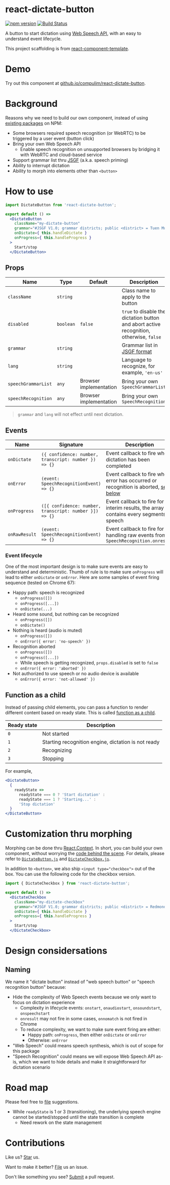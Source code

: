 # react-dictate-button

[![npm version](https://badge.fury.io/js/react-dictate-button.svg)](https://badge.fury.io/js/react-dictate-button) [![Build Status](https://travis-ci.org/compulim/react-dictate-button.svg?branch=master)](https://travis-ci.org/compulim/react-dictate-button)

A button to start dictation using [Web Speech API](https://developer.mozilla.org/en-US/docs/Web/API/Web_Speech_API/Using_the_Web_Speech_API), with an easy to understand event lifecycle.

This project scaffolding is from [react-component-template](https://github.com/compulim/react-component-template).

# Demo

Try out this component at [github.io/compulim/react-dictate-button](https://github.io/compulim/react-dictate-button/).

# Background

Reasons why we need to build our own component, instead of using [existing packages](https://www.npmjs.com/search?q=react%20speech) on NPM:

* Some browsers required speech recognition (or WebRTC) to be triggered by a user event (button click)
* Bring your own Web Speech API
   * Enable speech recognition on unsupported browsers by bridging it with WebRTC and cloud-based service
* Support grammar list thru [JSGF](https://www.w3.org/TR/jsgf/) (a.k.a. speech priming)
* Ability to interrupt dictation
* Ability to morph into elements other than `<button>`

# How to use

```jsx
import DictateButton from 'react-dictate-button';

export default () =>
  <DictateButton
    className="my-dictate-button"
    grammar="#JSGF V1.0; grammar districts; public <district> = Tuen Mun | Yuen Long;"
    onDictate={ this.handleDictate }
    onProgress={ this.handleProgress }
  >
    Start/stop
  </DictateButton>
```

## Props

| Name | Type | Default | Description |
| - | - | - | - |
| `className` | `string` | | Class name to apply to the button |
| `disabled` | `boolean` | `false` | `true` to disable the dictation button and abort active recognition, otherwise, `false` |
| `grammar` | `string` | | Grammar list in [JSGF format](https://developer.mozilla.org/en-US/docs/Web/API/SpeechGrammarList/addFromString) |
| `lang` | `string` | | Language to recognize, for example, `'en-us'` |
| `speechGrammarList` | `any` | Browser implementation | Bring your own `SpeechGrammarList` |
| `speechRecognition` | `any` | Browser implementation | Bring your own `SpeechRecognition` |

> `grammar` and `lang` will not effect until next dictation.

## Events

| Name | Signature | Description |
| - | - | - |
| `onDictate` | `({ confidence: number, transcript: number }) => {}` | Event callback to fire when dictation has been completed |
| `onError` | `(event: SpeechRecognitionEvent) => {}` | Event callback to fire when error has occurred or recognition is aborted, [see below](#event-lifecycle) |
| `onProgress` | `([{ confidence: number, transcript: number }]) => {}` | Event callback to fire for interim results, the array contains every segments of speech |
| `onRawResult` | `(event: SpeechRecognitionEvent) => {}` | Event callback to fire for handling raw events from `SpeechRecognition.onresult` |

### Event lifecycle

One of the most important design is to make sure events are easy to understand and deterministic. Thumb of rule is to make sure `onProgress` will lead to either `onDictate` or `onError`. Here are some samples of event firing sequence (tested on Chrome 67):

* Happy path: speech is recognized
   * `onProgress([])`
   * `onProgress([...])`
   * `onDictate(...)`
* Heard some sound, but nothing can be recognized
   * `onProgress([])`
   * `onDictate()`
* Nothing is heard (audio is muted)
   * `onProgress([])`
   * `onError({ error: 'no-speech' })`
* Recognition aborted
   * `onProgress([])`
   * `onProgress([...])`
   * While speech is getting recognized, `props.disabled` is set to `false`
   * `onError({ error: 'aborted' })`
* Not authorized to use speech or no audio device is available
   * `onError({ error: 'not-allowed' })`

## Function as a child

Instead of passing child elements, you can pass a function to render different content based on ready state. This is called [function as a child](https://reactjs.org/docs/render-props.html#using-props-other-than-render).

| Ready state | Description |
| - | - |
| `0` | Not started |
| `1` | Starting recognition engine, dictation is not ready |
| `2` | Recognizing |
| `3` | Stopping |

For example,

```jsx
<DictateButton>
  {
    readyState =>
      readyState === 0 ? 'Start dictation' :
      readyState === 1 ? 'Starting...' :
      'Stop dictation'
  }
</DictateButton>
```

# Customization thru morphing

Morphing can be done thru [React.Context](https://reactjs.org/docs/context.html). In short, you can build your own component, without worrying the [code behind the scene](packages/component/src/Composer.js). For details, please refer to [`DictateButton.js`](packages/component/src/DictateButton.js) and [`DictateCheckbox.js`](packages/component/src/DictateCheckbox.js).

In addition to `<button>`, we also ship `<input type="checkbox">` out of the box. You can use the following code for the checkbox version.

```jsx
import { DictateCheckbox } from 'react-dictate-button';

export default () =>
  <DictateCheckbox
    className="my-dictate-checkbox"
    grammar="#JSGF V1.0; grammar districts; public <district> = Redmond | Bellevue;"
    onDictate={ this.handleDictate }
    onProgress={ this.handleProgress }
  >
    Start/stop
  </DictateCheckbox>
```

# Design considersations

## Naming

We name it "dictate button" instead of "web speech button" or "speech recognition button" because:

* Hide the complexity of Web Speech events because we only want to focus on dictation experience
   * Complexity in lifecycle events: `onstart`, `onaudiostart`, `onsoundstart`, `onspeechstart`
   * `onresult` may not fire in some cases, `onnomatch` is not fired in Chrome
   * To reduce complexity, we want to make sure event firing are either:
      * Happy path: `onProgress`, then either `onDictate` or `onError`
      * Otherwise: `onError`
* "Web Speech" could means speech synthesis, which is out of scope for this package
* "Speech Recognition" could means we will expose Web Speech API as-is, which we want to hide details and make it straightforward for dictation scenario

# Road map

Please feel free to [file](https://github.com/compulim/react-dictate-button/issues) suggestions.

* While `readyState` is 1 or 3 (transitioning), the underlying speech engine cannot be started/stopped until the state transition is complete
   * Need rework on the state management

# Contributions

Like us? [Star](https://github.com/compulim/react-dictate-button/stargazers) us.

Want to make it better? [File](https://github.com/compulim/react-dictate-button/issues) us an issue.

Don't like something you see? [Submit](https://github.com/compulim/react-dictate-button/pulls) a pull request.
